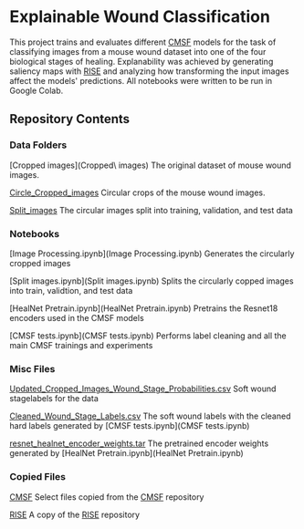 # Explainable Wound Classification
This project trains and evaluates different [CMSF](https://github.com/UMBCvision/CMSF) models for the task of classifying images from a mouse wound dataset into one of the four biological stages of healing. Explanability was achieved by generating saliency maps with [RISE](https://github.com/eclique/RISE) and analyzing how transforming the input images affect the models' predictions. All notebooks were written to be run in Google Colab.

## Repository Contents

### Data Folders
[Cropped images](Cropped\ images) The original dataset of mouse wound images.

[Circle_Cropped_images](Circle_Cropped_images) Circular crops of the mouse wound images.

[Split_images](Split_images) The circular images split into training, validation, and test data

### Notebooks
[Image Processing.ipynb](Image Processing.ipynb) Generates the circularly cropped images

[Split images.ipynb](Split images.ipynb) Splits the circularly copped images into train, validtion, and test data

[HealNet Pretrain.ipynb](HealNet Pretrain.ipynb) Pretrains the Resnet18 encoders used in the CMSF models

[CMSF tests.ipynb](CMSF tests.ipynb) Performs label cleaning and all the main CMSF trainings and experiments

### Misc Files
[Updated_Cropped_Images_Wound_Stage_Probabilities.csv](Updated_Cropped_Images_Wound_Stage_Probabilities.csv) Soft wound stagelabels for the data

[Cleaned_Wound_Stage_Labels.csv](Cleaned_Wound_Stage_Labels.csv) The soft wound labels with the cleaned hard labels generated by [CMSF tests.ipynb](CMSF tests.ipynb)

[resnet_healnet_encoder_weights.tar](resnet_healnet_encoder_weights.tar) The pretrained encoder weights generated by [HealNet Pretrain.ipynb](HealNet Pretrain.ipynb)

### Copied Files
[CMSF](CMSF) Select files copied from the [CMSF](https://github.com/UMBCvision/CMSF) repository

[RISE](RISE) A copy of the [RISE](https://github.com/eclique/RISE) repository